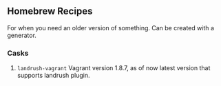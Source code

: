 ## Homebrew Recipes

For when you need an older version of something. Can be created with a generator.

### Casks
1. `landrush-vagrant` Vagrant version 1.8.7, as of now latest version that supports landrush plugin.
